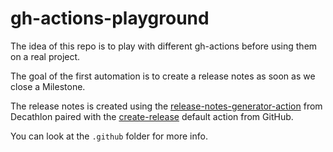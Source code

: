 # gh-actions-playground
The idea of this repo is to play with different gh-actions before using them on a real project.

The goal of the first automation is to create a release notes as soon as we close a Milestone.

The release notes is created using the [release-notes-generator-action](https://github.com/Decathlon/release-notes-generator-action) from Decathlon paired with the [create-release](https://github.com/actions/create-release) default action from GitHub.

You can look at the `.github` folder for more info.
